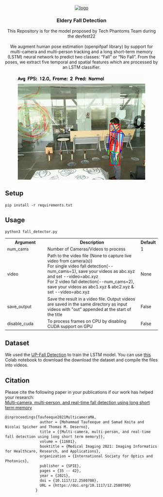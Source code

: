 <!-- PROJECT LOGO -->
<br />
<p align="center">
<a href="https://imgbb.com/"><img src="https://i.ibb.co/5GN9Ctj/logo.png" alt="logo" border="0"></a>
<h3 align="center">Eldery Fall Detection</h3>

  <p align="center">
This Repository is for the model proposed by Tech Phantoms Team during the devfest22
    <br />
    <br />
We augment human pose estimation
(openpifpaf library) by support for multi-camera and multi-person tracking and a long short-term memory (LSTM)
neural network to predict two classes: “Fall” or “No Fall”. From the poses, we extract five temporal and spatial
features which are processed by an LSTM classifier.
<p align="center">
<img src="examples/fall.gif" width="420" />
</p>

## Setup

```shell script
pip install -r requirements.txt
```

## Usage
```shell script
python3 fall_detector.py
```
<TABLE>
<TR><TH style="width:120px">Argument</TH><TH style="width:300px">Description</TH><TH>Default</TH></TR>
<TR><TD>num_cams</TD> <TD>Number of Cameras/Videos to process</TD><TD>1</TD></TR>
<TR><TD>video</TD><TD>Path to the video file (None to capture live video from camera(s)) <br>For single video fall
                        detection(--num_cams=1), save your videos as abc.xyz
                        and set --video=abc.xyz<br> For 2 video fall
                        detection(--num_cams=2), save your videos as abc1.xyz
                        & abc2.xyz & set --video=abc.xyz</TD><TD>None</TD></TR>
<TR><TD>save_output</TD> <TD>Save the result in a video file. Output videos are
                        saved in the same directory as input videos with "out"
                        appended at the start of the title</TD><TD>False</TD></TR>
<TR><TD>disable_cuda</TD> <TD>To process frames on CPU by disabling CUDA support on GPU</TD><TD>False</TD></TR>
</TABLE>

## Dataset
We used the [UP-Fall Detection](https://sites.google.com/up.edu.mx/har-up/) to train the LSTM model. You can use [this](https://colab.research.google.com/drive/1PbzVZnwBzFK_CcMf5G3dFrjwKZgfK3Vy?usp=sharing) Colab notebook to download the download the dataset and compile the files into videos.


## Citation
Please cite the following paper in your publications if our work has helped your research: <br> [Multi-camera, multi-person, and real-time fall detection using long short term memory](https://doi.org/10.1117/12.2580700)

                  
    @inproceedings{Taufeeque2021MulticameraMA,
                    author = {Mohammad Taufeeque and Samad Koita and Nicolai Spicher and Thomas M. Deserno},
                    title = {{Multi-camera, multi-person, and real-time fall detection using long short term memory}},
                    volume = {11601},
                    booktitle = {Medical Imaging 2021: Imaging Informatics for Healthcare, Research, and Applications},
                    organization = {International Society for Optics and Photonics},
                    publisher = {SPIE},
                    pages = {35 -- 42},
                    year = {2021},
                    doi = {10.1117/12.2580700},
                    URL = {https://doi.org/10.1117/12.2580700}
                  }
